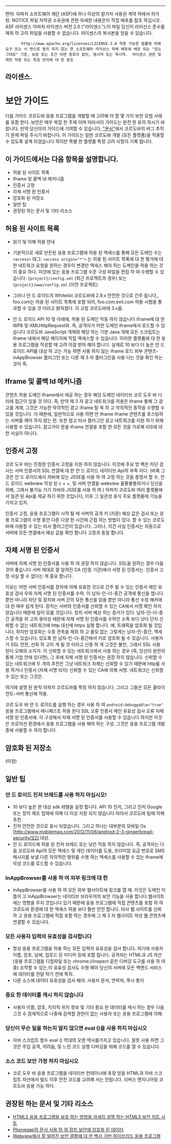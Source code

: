 * * *

면허: 아파치 소프트웨어 재단 (ASF)에 하나 이상의 참가자 사용권 계약 하에서 허가 된. NOTICE 파일 저작권 소유권에 관한 자세한 내용은이 작업 배포를 참조 하십시오. ASF 라이센스 아파치 라이센스 버전 2.0 ("라이센스");이 파일 당신이 라이선스 준수를 제외 하 고이 파일을 사용할 수 없습니다. 라이센스의 복사본을 얻을 수 있습니다.

           http://www.apache.org/licenses/LICENSE-2.0 적용 가능한 법률에 의해 요구 또는 서 면으로 동의 하지 않는 한 소프트웨어 라이선스 하에 배포에 배포 되는 "있는 그대로" 기준, 보증 또는 조건 어떤 종류의 없이, 명시적 또는 묵시적.  라이센스 권한 및 제한 적용 되는 특정 언어에 대 한 참조
    

## 라이센스.

# 보안 가이드

다음 가이드 코르도바 응용 프로그램을 개발할 때 고려해 야 할 몇 가지 보안 모범 사례를 포함 한다. 보안은 매우 복잡 한 주제 이며 따라서이 가이드는 완전 한 유의 하시기 바랍니다. 만약 당신이이 가이드에 기여할 수 있습니다, ["문서"][1]에서 코르도바의 버그 추적기 문제 파일 주시기 바랍니다. 이 가이드는 일반 코르도바 개발 (모든 플랫폼)을 적용할 수 있도록 설계 되었습니다 하지만 특별 한 플랫폼 특정 고려 사항이 기록 됩니다.

 [1]: https://issues.apache.org/jira/browse/CB/component/12316407

## 이 가이드에서는 다음 항목을 설명합니다.

*   허용 된 사이트 목록
*   Iframe 및 콜백 Id 메커니즘
*   인증서 고정
*   자체 서명 된 인증서
*   암호화 된 저장소
*   일반 팁
*   권장된 하는 문서 및 기타 리소스

## 허용 된 사이트 목록

*   읽기 및 이해 허용 안내

*   기본적으로 새로 만든된 응용 프로그램에 허용 된 액세스를 통해 모든 도메인 수는 `<access>` 태그: `<access origin="*">` 는 허용 된 사이트 목록에 대 한 평가에 대 한 네트워크 요청을 원하는 경우이 변경만 액세스 해야 하는 도메인을 허용 하는 것이 중요 하다. 이것에 있는 응용 프로그램 수준 구성 파일을 편집 하 여 수행할 수 있습니다: `{project}/config.xml` (최근 프로젝트의 경우) 또는 `{project}/www/config.xml` (이전 프로젝트)

*   그러나 안 드 로이드의 Whitelist 코르도바에 2.9.x 안전한 것으로 간주 됩니다,, foo.com는 허용 된 사이트 목록에 포함 되어, foo.com.evil.com 허용 시험을 통과할 수 있을 것 이라고 밝혀졌다. 이 고정 코르도바에 3.x를.

*   안 드 로이드 API 10 및 아래에, 허용 된 도메인 작동 하지 않습니다 iframe에 대 한 WP8 및 XMLHttpRequest와. 즉, 공격자가 어떤 도메인 iframe에서 로드할 수 있습니다 코르도바 JavaScript 개체와 해당 하는 기본 Java 개체 모든 스크립트는 iframe 내에서 해당 페이지에 직접 액세스할 수 있습니다. 이러한 플랫폼에 대 한 응용 프로그램을 작성할 때 고려 이걸 받아 해야 합니다. 실제로 10 보다 더 높은 안 드 로이드 API를 대상 하 고는 가능 하면 사용 하지 않는 iframe 로드 외부 콘텐츠-inAppBrowser 플러그인 또는 다른 제 3 자 플러그인을 사용 다는 것을 확인 하는 것이 즉.

## Iframe 및 콜백 Id 메커니즘

콘텐츠 허용 도메인 iframe에서 제공 하는 경우 해당 도메인 네이티브 코르 도우 바 다리에 접근이 있을 것 이다. 즉, 만약 제 3 자 광고 네트워크를 허용은 iframe 통해 그 광고를 게재, 그것은 가능한 악의적인 광고 iframe 탈 옥 하 고 악의적인 동작을 수행할 수 있을 것입니다. 이 때문에, 일반적으로 사용 하면 안 iframe iframe 콘텐츠를 호스팅하는 서버를 제어 하지 않는 한. 또한 참고 타사 플러그인 광고 네트워크를 지원 하기 위해 사용할 수 있습니다. 참고가이 문을 iframe 연결을 포함 한 모든 것을 가로채 iOS에 대 한 사실이 아니다.

## 인증서 고정

코르 도우 바는 진정한 인증서 고정을 지원 하지 않습니다. 이것에 주요 방 벽은 차단 검사는 서버 인증서의 SSL 연결에 대 한 안 드 로이드 네이티브 Api의 부족 이다. (비록 그것은 안 드 로이드에서 자바에 있는 JSSE를 사용 하 여 고정 하는 것을 증명서 할 수, 안 드 로이드 webview 작성 된 c + +, 및 서버 연결을 webview 울퉁불퉁하거나 당신을 위해, 그래서 불가능 거기 자바와 JSSE를 사용 하 여.) 아파치 코르도바 여러 플랫폼에서 일관 된 Api를 제공 하기 위한 것입니다, 이후 그 일관성 휴식 주요 플랫폼에 기능을가지고 있지.

인증서 고정, 응용 프로그램이 시작 될 때 서버의 공개 키 (지문) 예상 값은 검사 또는 응용 프로그램의 수명 동안 다른 다양 한 시간에 근접 하는 방법이 있다. 할 수 있는 코르도바에 사용할 수 있는 타사 플러그인이 있습니다. 그러나, 이건 사실 인증서는 자동으로 서버에 모든 연결에서 예상 값을 확인 합니다 고정과 동일 합니다.

## 자체 서명 된 인증서

서버에 자체 서명 된 인증서를 사용 하 여 권장 하지 않습니다. SSL을 원하는 경우 다음 것이 좋습니다 서버 제대로 잘 알려진 CA (인증 기관)에서 서명 된 인증서는. 인증서 고정 사실 할 수 없다는 게 중요 합니다.

이유는 어떤 서버 인증서를 장치에 의해 유효한 것으로 간주 될 수 있는 인증서 체인 유효성 검사 우회 자체 서명 된 인증서를 수락. 이 남자-인-더-중간 공격에 통신을 엽니다. 뿐만 아니라 차단 및 장치와 서버 간의 모든 통신을 읽을 뿐만 아니라 통신 수정 해커에 대 한 매우 쉽게 된다. 장치는 서버의 인증서를 신뢰할 수 있는 CA에서 서명 확인 하지 않습니다 때문에 일이 모를 것입니다. 장치 서버 예상 하는 증거가 있다. 남자-인-더-중간 공격을 하 고의 용이성 때문에 자체 서명 된 인증서를 수락만 소폭 보다 낫다 단지 신뢰할 수 없는 네트워크에 http 대신에 https 실행 합니다. 예, 트래픽을 암호화 될 것입니다, 하지만 암호화는 수동 관측을 제외 하 고 쓸모 없는 그렇게는 남자-인-중간, 액세스할 수 있습니다. 있도록 한 남자-인-더-중간에서 키로 암호화 될 수 있습니다. 사용자가 SSL 안전, 신뢰 하 고이 게 될 것 이라고 신중 하 게 그것은 불안, 그래서 SSL 사용 된다 오해의 소지가. 이 신뢰할 수 있는 네트워크에서 사용 하는 경우 (즉, 당신이 완전히 통제 기업 안에 있다면), 그 후에 자체 서명 된 인증서는 권장 하지 않습니다. 신뢰할 수 있는 네트워크에 두 개의 추천은 그냥 네트워크 자체는 신뢰할 수 있기 때문에 http를 사용 하거나 인증서 (자체 서명 되지) 신뢰할 수 있는 CA에 의해 서명. 네트워크는 신뢰할 수 있는 또는 그것은.

여기에 설명 된 원칙 아파치 코르도바를 특정 하지 않습니다, 그리고 그들은 모든 클라이언트-서버 통신에 적용.

코르 도우 바 안 드 로이드를 실행 하는 경우 사용 하 여 `android:debuggable="true"` 응용 프로그램에서 매니페스트 허용 한다 SSL 오류 인증서 체인 유효성 검사 오류 자체 서명 된 인증서에. 이 구성에서 자체 서명 된 인증서를 사용할 수 있습니다 하지만 이것은 프로덕션 환경에서 응용 프로그램을 사용 해야 하는 구성. 그것은 응용 프로그램 개발 중에 사용할 수 의미 합니다.

## 암호화 된 저장소

(미정)

## 일반 팁

### 안 드 로이드 진저 브레드를 사용 하지 마십시오!

*   10 보다 높은 분 대상 sdk 레벨을 설정 합니다. API 10 진저, 그리고 진저 Google 또는 장치 제조 업체에 의해 더 이상 지원 되지 않습니다 따라서 코르도바 팀에 의해 추천. 
*   진저 안전한 것으로 표시 되었습니다. 그리고 하나는 대부분의 모바일 Os [http://www.mobilemag.com/2012/11/06/andriod-2-3-gingerbread-security/][2] 대상. 
*   안 드 로이드에 허용 된 진저 브레드 또는 낮은 작동 하지 않습니다. 즉, 공격자는 다음 코르도바 Api의 모든 액세스 및 개인 데이터를 도용, 프리미엄 요금 번호로 SMS 메시지를 보낼 다른 악의적인 행위를 수행 하는 액세스를 사용할 수 있는 iframe에 악성 코드를 로드할 수 있습니다. 

 [2]: http://bgr.com/2012/11/06/android-security-gingerbread-malware/

### InAppBrowser를 사용 하 여 외부 링크에 대 한

*   InAppBrowser를 사용 하 여 모든 외부 웹사이트에 링크를 열 때. 이것은 도메인 이름이 고 InAppBrowser는 네이티브 브라우저의 보안 기능을 사용 합니다 웹사이트에는 영향을 주지 것입니다 있기 때문에 응용 프로그램에 직접 콘텐츠를 포함 하 여 코르도바 환경에 대 한 액세스 허용 보다 훨씬 안전 합니다. 타사 웹 사이트를 신뢰 하 고 응용 프로그램에 직접 포함 하는 경우에 그 제 3 자 웹사이트 악성 웹 콘텐츠에 연결할 수 있습니다. 

### 모든 사용자 입력의 유효성을 검사합니다

*   항상 응용 프로그램을 허용 하는 모든 입력의 유효성을 검사 합니다. 여기에 사용자 이름, 암호, 날짜, 업로드 된 미디어 등에 포함 됩니다. 공격자는 HTML과 JS 자산 (응용 프로그램을 디컴파일 또는 chrome://inspect 같은 디버깅 도구를 사용 하 여 중) 조작할 수 있는,이 유효성 검사도 수행 해야 당신의 서버에 모든 백엔드 서비스에 데이터를 전달 하기 전에 특히. 
*   다른 소스에 데이터 유효성을 검사 해야: 사용자 문서, 연락처, 푸시 통지

### 중요 한 데이터를 캐시 하지 않습니다

*   사용자 이름, 암호, 지리적 위치 정보 및 기타 중요 한 데이터를 캐시 하는 경우 다음 그것 수 잠재적으로 나중에 검색할 권한이 없는 사용자 또는 응용 프로그램에 의해.

### 당신이 무슨 일을 하는지 알지 않으면 eval ()을 사용 하지 마십시오

*   자바 스크립트 함수 eval () 학대의 오랜 역사를가지고 있습니다. 잘못 사용 하면 그것은 주입 공격, 어려움, 및 느린 코드 실행 디버깅을 위해 코드를 열 수 있습니다. 

### 소스 코드 보안 가정 하지 마십시오

*   코르 도우 바 응용 프로그램을 네이티브 컨테이너에 포장 얻을 HTML과 자바 스크립트 자산에서 빌드 이후 안전 코드를 고려해 서는 안됩니다. 리버스 엔지니어링 코르도바 응용 가능 하다. 

## 권장된 하는 문서 및 기타 리소스

*   [HTML5 응용 프로그램을 보호 하는 방법을 자세히 설명 하는 HTML5 보안 치트 시트][3]
*   [Phonegap의 문서 사용 하 여 장치 보안에 암호화 된 데이터][4]
*   [Webview에서 잘 알려진 보안 결함에 대 한 백서 기반 하이브리드 응용 프로그램][5]

 [3]: https://www.owasp.org/index.php/HTML5_Security_Cheat_Sheet
 [4]: https://github.com/phonegap/phonegap/wiki/Platform-Security
 [5]: http://www.cis.syr.edu/~wedu/Research/paper/webview_acsac2011.pdf